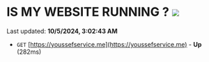 # IS MY WEBSITE RUNNING ? [![](https://img.shields.io/static/v1?label=Sponsor&message=%E2%9D%A4&logo=GitHub&color=%23fe8e86)](https://github.com/sponsors/Youssef-Lehmam)

Last updated: **10/5/2024, 3:02:43 AM**

- `GET` [https://youssefservice.me](https://youssefservice.me) - **Up** (282ms)
